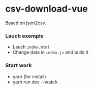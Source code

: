 # csv-download-vue

Based on json2csv.

### Lauch exemple

- Lauch `index.html`
- Change data in `index.js` and build it

### Start work

- yarn (for install)
- yarn run dev --watch 
